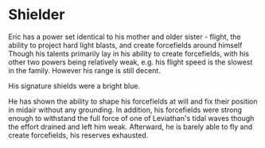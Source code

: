 # Shielder
Eric has a power set identical to his mother and older sister - flight, the ability to project hard light blasts, and create forcefields around himself  Though his talents primarily lay in his ability to create forcefields, with his other two powers being relatively weak, e.g. his flight speed is the slowest in the family. However his range is still decent.

His signature shields were a bright blue.

He has shown the ability to shape his forcefields at will and fix their position in midair without any grounding. In addition, his forcefields were strong enough to withstand the full force of one of Leviathan's tidal waves though the effort drained and left him weak. Afterward, he is barely able to fly and create forcefields, his reserves exhausted.
